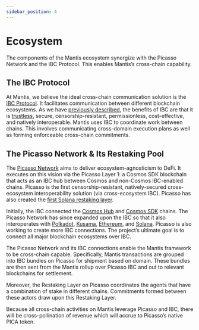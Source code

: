 ```yaml
---
sidebar_position: 4
---
```

# Ecosystem

The components of the Mantis ecosystem synergize with the Picasso Network and the IBC Protocol. This enables Mantis’s cross-chain capability.

## The IBC Protocol

At Mantis, we believe the ideal cross-chain communication solution is the [IBC Protocol](https://www.ibcprotocol.dev/). It facilitates communication between different blockchain ecosystems. As we have [previously described](https://medium.com/picasso-network/why-ibc-everywhere-is-the-key-to-cross-chain-defi-041bed829acd), the benefits of IBC are that it is [trustless](https://medium.com/@Picasso_Network/ibc-as-the-end-game-of-bridging-a-comparison-analysis-on-trust-dcc01e0d9377), secure, censorship-resistant, permissionless, cost-effective, and natively interoperable. Mantis uses IBC to coordinate work between chains. This involves communicating cross-domain execution plans as well as forming enforceable cross-chain commitments.

## The Picasso Network & Its Restaking Pool

The [Picasso Network](https://picasso.xyz/) aims to deliver ecosystem-agnosticism to DeFi. It executes on this vision via the Picasso Layer 1: a Cosmos SDK blockchain that acts as an IBC hub between Cosmos and non-Cosmos IBC-enabled chains. Picasso is the first censorship-resistant, natively-secured cross-ecosystem interoperability solution (via cross-ecosystem IBC). Picasso has also created the [first Solana restaking layer](https://app.picasso.network/solana-staking/).

Initially, the IBC connected the [Cosmos Hub](https://hub.cosmos.network/) and [Cosmos SDK](https://v1.cosmos.network/sdk) chains. The Picasso Network has since expanded upon the IBC so that it also interoperates with [Polkadot](https://polkadot.network/), [Kusama](https://kusama.network/), [Ethereum](https://ethereum.org/en/), and [Solana](https://solana.com/). Picasso is also working to create more IBC connections. The project’s ultimate goal is to connect all major blockchain ecosystems over IBC.

The Picasso Network and its IBC connections enable the Mantis framework to be cross-chain capable. Specifically, Mantis transactions are grouped into IBC bundles on Picasso for shipment based on domain. These bundles are then sent from the Mantis rollup over Picasso IBC and out to relevant blockchains for settlement.

Moreover, the Restaking Layer on Picasso coordinates the agents that have a combination of stake in different chains. Commitments formed between these actors draw upon this Restaking Layer.

Because all cross-chain activities on Mantis leverage Picasso and IBC, there will be cross-pollination of revenue which will accrue to Picasso’s native PICA token.
